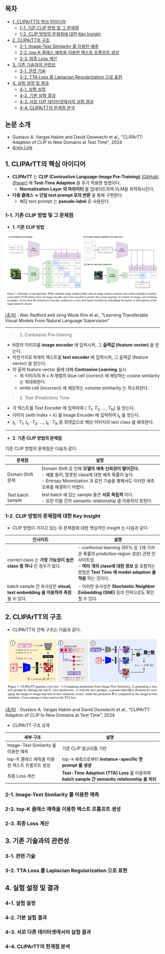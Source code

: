
## 목차

* [1. CLIPArTT의 핵심 아이디어](#1-clipartt의-핵심-아이디어)
  * [1-1. 기존 CLIP 방법 및 그 문제점](#1-1-기존-clip-방법-및-그-문제점)
  * [1-2. CLIP 방법의 문제점에 대한 Key Insight](#1-2-clip-방법의-문제점에-대한-key-insight)
* [2. CLIPArTT의 구조](#2-clipartt의-구조)
  * [2-1. Image-Text Similarity 를 이용한 예측](#2-1-image-text-similarity-를-이용한-예측)
  * [2-2. top-K 클래스 예측을 이용한 텍스트 프롬프트 생성](#2-2-top-k-클래스-예측을-이용한-텍스트-프롬프트-생성)
  * [2-3. 최종 Loss 계산](#2-3-최종-loss-계산)
* [3. 기존 기술과의 관련성](#3-기존-기술과의-관련성)
  * [3-1. 관련 기술](#3-1-관련-기술)
  * [3-2. TTA Loss 를 Laplacian Regularization 으로 표현](#3-2-tta-loss-를-laplacian-regularization-으로-표현)
* [4. 실험 설정 및 결과](#4-실험-설정-및-결과)
  * [4-1. 실험 설정](#4-1-실험-설정)
  * [4-2. 기본 실험 결과](#4-2-기본-실험-결과)
  * [4-3. 서로 다른 데이터셋에서의 실험 결과](#4-3-서로-다른-데이터셋에서의-실험-결과)
  * [4-4. CLIPArTT의 한계점 분석](#4-4-clipartt의-한계점-분석)

## 논문 소개

* Gustavo A. Vargas Hakim and David Osowiechi et al., "CLIPArTT: Adaption of CLIP to New Domains at Test Time", 2024
* [Arxiv Link](https://arxiv.org/pdf/2405.00754)

## 1. CLIPArTT의 핵심 아이디어

* **CLIPArTT** 는 **CLIP (Contrastive Language-Image Pre-Training)** [(GitHub)](https://github.com/openai/CLIP) [(Paper)](https://arxiv.org/pdf/2103.00020) 에 **Test-Time Adaption** 을 추가 적용한 방법이다.
  * **Normalization Layer 의 파라미터** 를 업데이트하여 VLM을 최적화시킨다.
* **다중 클래스 → 단일 text prompt 로의 변환** 을 통해 구현한다.
  * 해당 text prompt 는 **pseudo-label** 로 사용된다.

### 1-1. 기존 CLIP 방법 및 그 문제점

* **1. 기존 CLIP 방법**

![image](../images/CLIPArTT_1.PNG)

[(출처)](https://arxiv.org/pdf/2103.00020) : Alec Radford and Jong Wook Kim et al., "Learning Transferable Visual Models From Natural Language Supervision" 

----

> 1. Contrasive Pre-training

* N장의 이미지를 **image encoder** 에 입력시켜, 그 **출력값 (feature vector)** 을 얻는다.
* 마찬가지로 N개의 텍스트를 **text encoder** 에 입력시켜, 그 출력값 (feature vector) 을 얻는다.
* 이 출력 feature vector 들에 대해 **Contrasive Learning** 실시
  * 위 이미지의 $N \times N$ 행렬의 blue cell (correct) 에 해당하는 cosine similarity 는 최대화한다.
  * white cell (incorrect) 에 해당하는 consine simiilarity 는 최소화한다.

> 2. Test (Prediction) Time

* 각 텍스트를 Text Encoder 에 입력하여 { $T_1$, $T_2$, ..., $T_N$} 을 얻는다.
* 이미지 (with index = k) 를 Image Encoder 에 입력하여 $I_k$ 를 얻는다.
* $I_k · T_1$, $I_k · T_2$, ..., $I_k · T_N$ 중 최댓값으로 해당 이미지의 text class 를 예측한다.

----

* **2. 기존 CLIP 방법의 문제점**

기존 CLIP 방법의 문제점은 다음과 같다.

| 문제점               | 설명                                                                                                                                        |
|-------------------|-------------------------------------------------------------------------------------------------------------------------------------------|
| Domain Shift 문제   | Domain Shift 로 인해 **모델의 예측 신뢰성이 떨어진다.**<br>- 예를 들어, 잘못된 class에 대한 예측 확률이 높다.<br>- Entropy Minimization 과 같은 기술을 통해서도 이러한 예측 오류를 해결하기 어렵다. |
| Test batch sample | test batch 에 있는 sample 들은 **서로 독립적** 이다.<br>- 또한 이들 간의 semantic relationship 을 이용하지 못한다.                                                  |

### 1-2. CLIP 방법의 문제점에 대한 Key Insight

* CLIP 방법이 가지고 있는 위 문제점에 대한 핵심적인 insight 는 다음과 같다.

| 인사이트                                                             | 설명                                                                                                                                                       |
|------------------------------------------------------------------|----------------------------------------------------------------------------------------------------------------------------------------------------------|
| correct class 는 **가장 가능성이 높은 class 중 하나** 인 경우가 많다.              | - conformal learning (95% 등 1에 가까운 확률의 prediction region 생성) 관련 인사이트임<br>- **여러 개의 class에 대한 정보** 를 포함하는 방법은 **Test Time 에 model adaption 을 적용** 하는 것이다. |
| batch sample 간 유사성은 **visual, text embedding 을 이용하여 측정** 될 수 있다. | - 이러한 유사성은 **Stochastic Neighbor Embedding (SNE)** 등의 전략으로도 확인할 수 있다.                                                                                    |

## 2. CLIPArTT의 구조

* CLIPArTT의 전체 구조는 다음과 같다.

![image](../images/CLIPArTT_2.PNG)

[(출처)](https://arxiv.org/pdf/2405.00754) : Gustavo A. Vargas Hakim and David Osowiechi et al., "CLIPArTT: Adaption of CLIP to New Domains at Test Time", 2024

* CLIPArTT 구조 요약

| 세부 구조                          | 설명                                                                                     |
|--------------------------------|----------------------------------------------------------------------------------------|
| Image-Text Similarity 를 이용한 예측 | 기존 CLIP 알고리즘 기반                                                                        |
| top-K 클래스 예측을 이용한 텍스트 프롬프트 생성  | top-k 예측으로부터 **Instance-specific 한 prompt 를 생성**                                       |
| 최종 Loss 계산                     | **Test-Time Adaption (TTA) Loss** 를 이용하여 **batch sample 간 semantic relationship 을 처리** |

### 2-1. Image-Text Similarity 를 이용한 예측

### 2-2. top-K 클래스 예측을 이용한 텍스트 프롬프트 생성

### 2-3. 최종 Loss 계산

## 3. 기존 기술과의 관련성

### 3-1. 관련 기술

### 3-2. TTA Loss 를 Laplacian Regularization 으로 표현

## 4. 실험 설정 및 결과

### 4-1. 실험 설정

### 4-2. 기본 실험 결과

### 4-3. 서로 다른 데이터셋에서의 실험 결과

### 4-4. CLIPArTT의 한계점 분석
